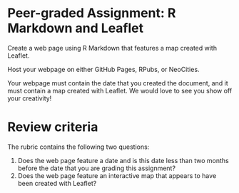 # Peer-graded Assignment: R Markdown and Leaflet

Create a web page using R Markdown that features a map created with Leaflet.

Host your webpage on either GitHub Pages, RPubs, or NeoCities.

Your webpage must contain the date that you created the document, and it must contain a map created with Leaflet. We would love to see you show off your creativity!
  
# Review criteria
  
The rubric contains the following two questions:
  
1. Does the web page feature a date and is this date less than two months before the date that you are grading this assignment?
2. Does the web page feature an interactive map that appears to have been created with Leaflet?